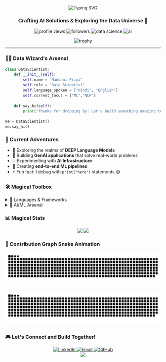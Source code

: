 <div align="center">
  <img src="https://readme-typing-svg.demolab.com?font=Fira+Code&weight=600&size=28&duration=4000&pause=1000&color=47A3FF&center=true&vCenter=true&random=false&width=435&lines=Hi+%F0%9F%91%8B+I'm+Nandani+Priya;Data+Scientist;ML+Engineer;AI+Enthusiast" alt="Typing SVG" />
</div>

<h3 align="center">Crafting AI Solutions & Exploring the Data Universe 🌌</h3>

<p align="center">
  <img src="https://komarev.com/ghpvc/?username=Nandaniipriya&label=Profile%20views&color=0e75b6&style=flat" alt="profile views" />
  <img src="https://img.shields.io/github/followers/Nandaniipriya?label=Followers&style=social" alt="followers" />
  <img src="https://img.shields.io/badge/Data%20Science-Enthusiast-brightgreen" alt="data science" />
  <img src="https://img.shields.io/badge/AI-Passionate-blue" alt="ai" />
</p>

<div align="center">
  <img src="https://github-profile-trophy.vercel.app/?username=Nandaniipriya&theme=tokyonight&no-frame=true&row=1&&margin-w=20&no-bg=true" alt="trophy" />
</div>

---

### 🧙‍♂️ Data Wizard's Arsenal

```python
class DataScientist:
    def __init__(self):
        self.name = "Nandani Priya"
        self.role = "Data Scientist"
        self.language_spoken = ["Hindi", "English"]
        self.current_focus = ["ML","NLP"]
    
    def say_hi(self):
        print("Thanks for dropping by! Let's build something amazing together!")

me = DataScientist()
me.say_hi()
```

### 🎯 Current Adventures

- 🔭 Exploring the realms of **DEEP Language Models**
- 🌱 Building **GenAI applications** that solve real-world problems
- 💡 Experimenting with **AI Infrastructure**
- 🎯 Creating **end-to-end ML pipelines**
- ⚡ Fun fact: I debug with `print("here")` statements 😅

### 🛠️ Magical Toolbox

<details>
<summary>🐍 Languages & Frameworks</summary>
<br>
<img src="https://skillicons.dev/icons?i=python,mysql,html,css" />
</details>

<details>
<summary>🤖 AI/ML Arsenal</summary>
<br>

![scikit-learn](https://img.shields.io/badge/scikit--learn-F7931E?style=for-the-badge&logo=scikit-learn&logoColor=white)

</details>

### 📊 Magical Stats

<div align="center">
  <img width="49%" src="https://github-readme-stats.vercel.app/api?username=Nandaniipriya&show_icons=true&theme=tokyonight&hide_border=true" />
  <img width="49%" src="https://github-readme-streak-stats.herokuapp.com/?user=Nandaniipriya&theme=tokyonight&hide_border=true" />
</div>

### 🐍 Contribution Graph Snake Animation

![GitHub Contribution Snake Animation](https://raw.githubusercontent.com/Nandaniipriya/Nandaniipriya/output/github-contribution-grid-snake.svg#gh-light-mode-only)

![GitHub Contribution Snake Animation Dark](https://raw.githubusercontent.com/Nandaniipriya/Nandaniipriya/output/github-contribution-grid-snake-dark.svg#gh-dark-mode-only)


### 🎮 Let's Connect and Build Together!

<div align="center">
  <a href="https://www.linkedin.com/in/nandani-priya-578984268" target="_blank">
    <img src="https://img.shields.io/badge/LinkedIn-0077B5?style=for-the-badge&logo=linkedin&logoColor=white" alt="LinkedIn" />
  </a>
  <a href="mailto:nadanipriya15p@gmail.com" target="_blank">
    <img src="https://img.shields.io/badge/Gmail-D14836?style=for-the-badge&logo=gmail&logoColor=white" alt="Email" />
  </a>
  <a href="https://github.com/Nandaniipriya" target="_blank">
    <img src="https://img.shields.io/badge/GitHub-100000?style=for-the-badge&logo=github&logoColor=white" alt="GitHub" />
  </a>
</div>

<div align="center">
  <img src="https://capsule-render.vercel.app/api?type=waving&color=gradient&height=100&section=footer" />
</div>
